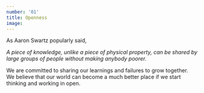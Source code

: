 ```yaml
---
number: '01'
title: Openness
image: 
---
```


As Aaron Swartz popularly said,

_A piece of knowledge, unlike a piece of physical property, can be shared by large groups of people without making anybody poorer._

We are committed to sharing our learnings and failures to grow together. We believe that our world can become a much better place if we start thinking and working in open.